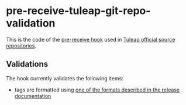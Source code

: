 # pre-receive-tuleap-git-repo-validation

This is the code of the [pre-receive hook](https://docs.tuleap.org/user-guide/code-versioning/git.html#pre-receive-hook)
used in [Tuleap official source repositories](https://tuleap.net/plugins/git/tuleap/tuleap/stable).

## Validations

The hook currently validates the following items:
* tags are formatted using [one of the formats described in the release documentation](../../../docs/release.md)
